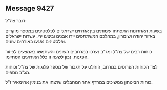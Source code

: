 ## Message 9427

דובר צה"ל: 

בשעות האחרונות התפתחו עימותים בין אזרחים ישראליים לפלסטינים במספר מוקדים באזור יהודה ושומרון, במהלכם המשתתפים יידו אבנים וביצעו ירי. עשרות ישראלים ופלסטינים נפגעו באורחים שונים. 

כוחות רבים של צה"ל ומג"ב נערכו במרחבים השונים והשתמשו באמצעים לפיזור הפגנות. נכון לשעה זו כלל האירועים הסתיימו. 

לצד הכוחות הפרוסים במרחב, הוחלט על תגבור של מספר פלוגות של צה"ל וכוחות מג"ב נוספים. 

כוחות הביטחון ממשיכים במרדף אחר המחבלים שרצחו את בנימין אחימאיר ז"ל.

